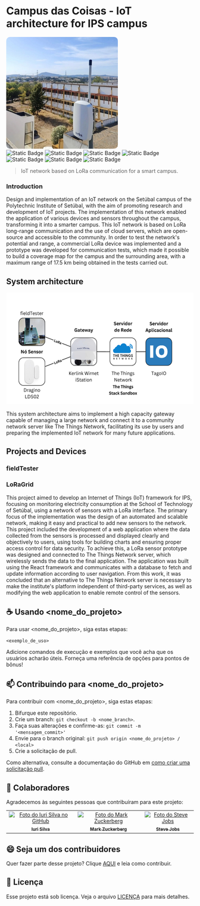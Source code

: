 # Campus das Coisas - IoT architecture for IPS campus
<img src="images\KerlinkWirnetiStation.jpeg" alt="Gateway Kerlink Wirnet iStation" width="300" height="300" style="border-radius:10px;">
<div class="image-container">
  <img alt="Static Badge" src="https://img.shields.io/badge/LoRa-blue">
  <img alt="Static Badge" src="https://img.shields.io/badge/LoRaWAN-blue">
  <img alt="Static Badge" src="https://img.shields.io/badge/TheThingsNetwork-%232980b9%20">
  <img alt="Static Badge" src="https://img.shields.io/badge/TagoIO-%232980b9%20">
  <img alt="Static Badge" src="https://img.shields.io/badge/AppInventor-orange">
  <img alt="Static Badge" src="https://img.shields.io/badge/SmartCampus-green">
  <img alt="Static Badge" src="https://img.shields.io/badge/IoT-green">
</div>


> IoT network based on LoRa communication for a smart campus.

### Introduction

Design and implementation of an IoT network on the Setúbal campus of the Polytechnic Institute of Setúbal, with the aim of promoting research and development of IoT projects. The implementation of this network enabled the application of various devices and sensors throughout the campus, transforming it into a smarter campus. This IoT network is based on LoRa long-range communication and the use of cloud servers, which are open-source and accessible to the community. In order to test the network's potential and range, a commercial LoRa device was implemented and a prototype was developed for communication tests, which made it possible to build a coverage map for the campus and the surrounding area, with a maximum range of 17.5 km being obtained in the tests carried out.

## System architecture

<img src="images\SystemArchitectureLoRaNetwork.png" alt="System Architecture LoRa Network" height="300">

This system architecture aims to implement a high capacity gateway capable of managing a large network and connect it to a community network server like The Things Network, facilitating its use by users and preparing the implemented IoT network for many future applications.

## Projects and Devices
### fieldTester

### LoRaGrid
This project aimed to develop an Internet of Things (IoT) framework for IPS, focusing on monitoring electricity consumption at the School of Technology of Setúbal, using a network of sensors with a LoRa interface. The primary focus of the implementation was the design of an automated and scalable network, making it easy and practical to add new sensors to the network. This project included the development of a web application where the data collected from the sensors is processed and displayed clearly and objectively to users, using tools for building charts and ensuring proper access control for data security. To achieve this, a LoRa sensor prototype was designed and connected to The Things Network server, which wirelessly sends the data to the final application. The application was built using the React framework and communicates with a database to fetch and update information according to user navigation. From this work, it was concluded that an alternative to The Things Network server is necessary to make the institute's platform independent of third-party services, as well as modifying the web application to enable remote control of the sensors.

## ☕ Usando <nome_do_projeto>

Para usar <nome_do_projeto>, siga estas etapas:

```
<exemplo_de_uso>
```

Adicione comandos de execução e exemplos que você acha que os usuários acharão úteis. Forneça uma referência de opções para pontos de bônus!

## 📫 Contribuindo para <nome_do_projeto>

Para contribuir com <nome_do_projeto>, siga estas etapas:

1. Bifurque este repositório.
2. Crie um branch: `git checkout -b <nome_branch>`.
3. Faça suas alterações e confirme-as: `git commit -m '<mensagem_commit>'`
4. Envie para o branch original: `git push origin <nome_do_projeto> / <local>`
5. Crie a solicitação de pull.

Como alternativa, consulte a documentação do GitHub em [como criar uma solicitação pull](https://help.github.com/en/github/collaborating-with-issues-and-pull-requests/creating-a-pull-request).

## 🤝 Colaboradores

Agradecemos às seguintes pessoas que contribuíram para este projeto:

<table>
  <tr>
    <td align="center">
      <a href="#" title="defina o título do link">
        <img src="https://avatars3.githubusercontent.com/u/31936044" width="100px;" alt="Foto do Iuri Silva no GitHub"/><br>
        <sub>
          <b>Iuri Silva</b>
        </sub>
      </a>
    </td>
    <td align="center">
      <a href="#" title="defina o título do link">
        <img src="https://s2.glbimg.com/FUcw2usZfSTL6yCCGj3L3v3SpJ8=/smart/e.glbimg.com/og/ed/f/original/2019/04/25/zuckerberg_podcast.jpg" width="100px;" alt="Foto do Mark Zuckerberg"/><br>
        <sub>
          <b>Mark Zuckerberg</b>
        </sub>
      </a>
    </td>
    <td align="center">
      <a href="#" title="defina o título do link">
        <img src="https://miro.medium.com/max/360/0*1SkS3mSorArvY9kS.jpg" width="100px;" alt="Foto do Steve Jobs"/><br>
        <sub>
          <b>Steve Jobs</b>
        </sub>
      </a>
    </td>
  </tr>
</table>

## 😄 Seja um dos contribuidores

Quer fazer parte desse projeto? Clique [AQUI](CONTRIBUTING.md) e leia como contribuir.

## 📝 Licença

Esse projeto está sob licença. Veja o arquivo [LICENÇA](LICENSE.md) para mais detalhes.
